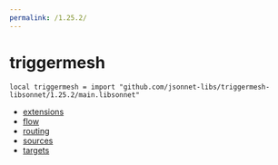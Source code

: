 ```yaml
---
permalink: /1.25.2/
---
```


# triggermesh

```jsonnet
local triggermesh = import "github.com/jsonnet-libs/triggermesh-libsonnet/1.25.2/main.libsonnet"
```



* [extensions](extensions/index.md)
* [flow](flow/index.md)
* [routing](routing/index.md)
* [sources](sources/index.md)
* [targets](targets/index.md)